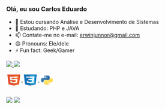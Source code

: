 ### Olá, eu sou Carlos Eduardo


- 🔭 Estou cursando Análise e Desenvolvimento de Sistemas
- 🌱 Estudando: PHP e JAVA
- 📫 Contate-me no e-mail: erwinjunnor@gmail.com
- 😄 Pronouns: Ele/dele
- ⚡ Fun fact: Geek/Gamer

<div>
  <a href="https://github.com/K4du27">
  <img height="180em" src="https://github-readme-stats.vercel.app/api?username=K4du27&show_icons=true&theme=dracula&include_all_commits=true&count_private=true"/>
  <img height="180em" src="https://github-readme-stats.vercel.app/api/top-langs/?username=K4du27&layout=compact&langs_count=7&theme=dracula"/>
</div>

 <div style="display: inline_block"><br>
 
  <img align="center" alt="K4du-HTML" height="30" width="40" src="https://raw.githubusercontent.com/devicons/devicon/master/icons/html5/html5-original.svg">
  <img align="center" alt="K4du-CSS" height="30" width="40" src="https://raw.githubusercontent.com/devicons/devicon/master/icons/css3/css3-original.svg">
  <img align="center" alt="K4du-Python" height="30" width="40" src="https://raw.githubusercontent.com/devicons/devicon/master/icons/python/python-original.svg">
 
</div>
  
  ##
  
  <div>
    
  <a href = "mailto:erwinjunnor@gmail.com"><img src="https://img.shields.io/badge/-Gmail-%23333?style=for-the-badge&logo=gmail&logoColor=white" target="_blank"></a>
  <a href="https://www.linkedin.com/in/carlos-eduardo-junior-ba992121b/" target="_blank"><img src="https://img.shields.io/badge/-LinkedIn-%230077B5?style=for-the-badge&logo=linkedin&logoColor=white" target="_blank"></a> 
 
  </div>
